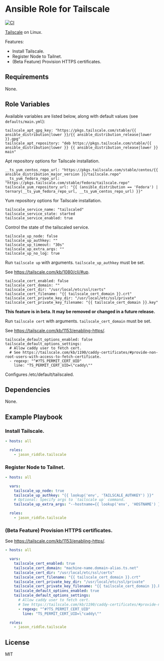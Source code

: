 # Ansible Role for Tailscale

[![CI](https://github.com/jason-riddle/ansible-role-tailscale/workflows/CI/badge.svg?event=push)](https://github.com/jason-riddle/ansible-role-tailscale/actions?query=workflow%3ACI)

[Tailscale](https://tailscale.com/) on Linux.

Features:
- Install Tailscale.
- Register Node to Tailnet.
- (Beta Feature) Provision HTTPS certificates.

<!--
# TODO: serve and funnel command line arguments have changed.
# See https://tailscale.com/blog/reintroducing-serve-funnel/.
-->

<!--
TODO:

Run One-off Commands:
- tailscale serve (expose to the tailnet)
- tailscale funnel (expose to the internet)
-->

## Requirements

None.

## Role Variables

Available variables are listed below, along with default values (see `defaults/main.yml`):

    tailscale_apt_gpg_key: "https://pkgs.tailscale.com/stable/{{ ansible_distribution|lower }}/{{ ansible_distribution_release|lower }}.gpg"
    tailscale_apt_repository: "deb https://pkgs.tailscale.com/stable/{{ ansible_distribution|lower }} {{ ansible_distribution_release|lower }} main"

Apt repository options for Tailscale installation.

    __ts_yum_centos_repo_url: "https://pkgs.tailscale.com/stable/centos/{{ ansible_distribution_major_version }}/tailscale.repo"
    __ts_yum_fedora_repo_url: "https://pkgs.tailscale.com/stable/fedora/tailscale.repo"
    tailscale_yum_repository_url: "{{ (ansible_distribution == 'Fedora') | ternary(__ts_yum_fedora_repo_url, __ts_yum_centos_repo_url) }}"

Yum repository options for Tailscale installation.

    tailscale_service_name: "tailscaled"
    tailscale_service_state: started
    tailscale_service_enabled: true

Control the state of the tailscaled service.

    tailscale_up_node: false
    tailscale_up_authkey: ""
    tailscale_up_timeout: "30s"
    tailscale_up_extra_args: ""
    tailscale_up_no_log: true

Run `tailscale up` with arguments. `tailscale_up_authkey` must be set.

See https://tailscale.com/kb/1080/cli/#up.

    tailscale_cert_enabled: false
    tailscale_cert_domain: ""
    tailscale_cert_dir: "/usr/local/etc/ssl/certs"
    tailscale_cert_filename: "{{ tailscale_cert_domain }}.crt"
    tailscale_cert_private_key_dir: "/usr/local/etc/ssl/private"
    tailscale_cert_private_key_filename: "{{ tailscale_cert_domain }}.key"

**This feature is in beta. It may be removed or changed in a future release.**

Run `tailscale cert` with arguments. `tailscale_cert_domain` must be set.

See https://tailscale.com/kb/1153/enabling-https/.

<!--
# TODO: serve and funnel command line arguments have changed.
# See https://tailscale.com/blog/reintroducing-serve-funnel/.
-->

<!--
Manual Commands:
-->

<!--

TODO: Expand on serve examples.

Expose a port to the tailnet.

```
tailscale serve 3000
tailscale serve --bg 3000
tailscale serve /path/to/file.html
tailscale serve http://localhost:3000
tailscale serve localhost:3000/foo
tailscale serve --https=8443 3000
tailscale serve --tcp=2222 22
#
```

See https://tailscale.com/kb/1242/tailscale-serve/.

-->

<!--
# TODO: serve and funnel command line arguments have changed.
# See https://tailscale.com/blog/reintroducing-serve-funnel/.
-->

<!--

TODO: Expand on funnel examples.

Expose a port to the internet.

```
tailscale funnel 3000
tailscale funnel --bg 3000
tailscale funnel /path/to/file.html
tailscale funnel http://localhost:3000
tailscale funnel localhost:3000/foo
tailscale funnel --https=8443 3000
tailscale funnel --tcp=2222 22
#
```

See https://tailscale.com/kb/1223/tailscale-funnel/.

-->

    tailscale_default_options_enabled: false
    tailscale_default_options_settings:
      # Allow caddy user to fetch cert.
      # See https://tailscale.com/kb/1190/caddy-certificates/#provide-non-root-users-with-access-to-fetch-certificate.
      - regexp: "^#?TS_PERMIT_CERT_UID"
        line: "TS_PERMIT_CERT_UID=\"caddy\""

Configures /etc/default/tailscaled.

## Dependencies

None.

## Example Playbook

### Install Tailscale.

```yaml
- hosts: all

  roles:
    - jason_riddle.tailscale
```

### Register Node to Tailnet.

```yaml
- hosts: all

  vars:
    tailscale_up_node: true
    tailscale_up_authkey: "{{ lookup('env', 'TAILSCALE_AUTHKEY') }}"
    # Optional: Specify args to `tailscale up` command.
    tailscale_up_extra_args: "--hostname={{ lookup('env', 'HOSTNAME') }}-{{ ansible_distribution|lower }}"

  roles:
    - jason_riddle.tailscale
```

### (Beta Feature) Provision HTTPS certificates.

See https://tailscale.com/kb/1153/enabling-https/.

```yaml
- hosts: all

  vars:
    tailscale_cert_enabled: true
    tailscale_cert_domain: "machine-name.domain-alias.ts.net"
    tailscale_cert_dir: "/usr/local/etc/ssl/certs"
    tailscale_cert_filename: "{{ tailscale_cert_domain }}.crt"
    tailscale_cert_private_key_dir: "/usr/local/etc/ssl/private"
    tailscale_cert_private_key_filename: "{{ tailscale_cert_domain }}.key"
    tailscale_default_options_enabled: true
    tailscale_default_options_settings:
      # Allow caddy user to fetch cert.
      # See https://tailscale.com/kb/1190/caddy-certificates/#provide-non-root-users-with-access-to-fetch-certificate.
      - regexp: "^#?TS_PERMIT_CERT_UID"
        line: "TS_PERMIT_CERT_UID=\"caddy\""

  roles:
    - jason_riddle.tailscale
```

<!--

# TODO: serve and funnel command line arguments have changed.
# See https://tailscale.com/blog/reintroducing-serve-funnel/.

### (Beta Feature) Serve Content.

See https://tailscale.com/kb/1242/tailscale-serve/.

```yaml
- hosts: all

  vars:
    tailscale_up_node: true
    tailscale_up_authkey: "{{ lookup('env', 'TAILSCALE_AUTHKEY') }}"
    tailscale_up_extra_args: "--hostname={{ lookup('env', 'HOSTNAME') }}-{{ ansible_distribution|lower }}"
    tailscale_serve_enabled: true
    tailscale_serve_content:
      - "http / text:'Hello, world!'"

  roles:
    - jason_riddle.tailscale
```

# TODO: serve and funnel command line arguments have changed.
# See https://tailscale.com/blog/reintroducing-serve-funnel/.

### (Beta Feature) Funnel.

See https://tailscale.com/kb/1223/tailscale-funnel/.

```yaml
- hosts: all

  vars:
    tailscale_up_node: true
    tailscale_up_authkey: "{{ lookup('env', 'TAILSCALE_AUTHKEY') }}"
    tailscale_up_extra_args: "--hostname={{ lookup('env', 'HOSTNAME') }}-{{ ansible_distribution|lower }}"
    tailscale_funnel_enabled: true
    tailscale_funnel_ports_enabled:
      - 443

  roles:
    - jason_riddle.tailscale
```

-->

## License

MIT
